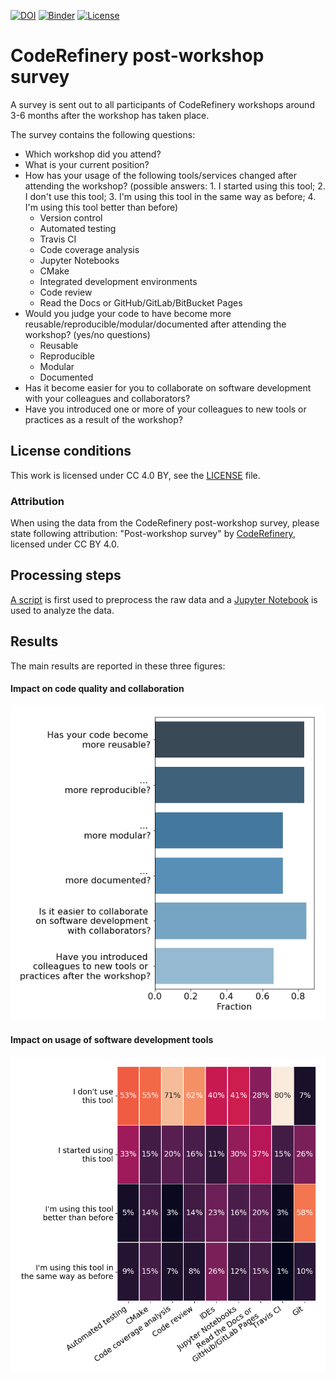 [![DOI](https://zenodo.org/badge/111420351.svg)](https://zenodo.org/badge/latestdoi/111420351)
[![Binder](https://mybinder.org/badge_logo.svg)](https://mybinder.org/v2/gh/coderefinery/post-workshop-survey/HEAD)
[![License](https://img.shields.io/badge/license-%20CC--BY-blue.svg)](LICENSE)


# CodeRefinery post-workshop survey

A survey is sent out to all participants of CodeRefinery workshops
around 3-6 months after the workshop has taken place.

The survey contains the following questions:

- Which workshop did you attend?
- What is your current position?
- How has your usage of the following tools/services changed after attending the workshop?
  (possible answers: 1. I started using this tool; 2. I don't use this tool;
  3. I'm using this tool in the same way as before; 4. I'm using this tool better than before)
  - Version control
  - Automated testing
  - Travis CI
  - Code coverage analysis
  - Jupyter Notebooks
  - CMake
  - Integrated development environments
  - Code review
  - Read the Docs or GitHub/GitLab/BitBucket Pages
- Would you judge your code to have become more reusable/reproducible/modular/documented
  after attending the workshop? (yes/no questions)
  - Reusable
  - Reproducible
  - Modular
  - Documented
- Has it become easier for you to collaborate on software development with your colleagues and collaborators?
- Have you introduced one or more of your colleagues to new tools or practices as a result of the workshop?


## License conditions

This work is licensed under CC 4.0 BY, see the [LICENSE](LICENSE) file.


### Attribution

When using the data from the CodeRefinery post-workshop survey, please state following attribution:
"Post-workshop survey" by [CodeRefinery](https://coderefinery.org), licensed under CC BY 4.0.


## Processing steps

[A script](preprocess-survey-responses.py) is first used to preprocess the raw
data and a [Jupyter Notebook](survey_analysis.ipynb) is used to analyze the
data.


## Results

The main results are reported in these three figures:


#### Impact on code quality and collaboration

![Answers to yes/no questions](figures/yes_no_questions.png)


#### Impact on usage of software development tools

![How tools' usage has changed after attending workshop](figures/heatmap.png)
